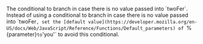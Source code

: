 The conditional to branch in case there is no value passed into \`twoFer\`.
Instead of using a conditional to branch in case there is no value passed into
\`twoFer`, set the [default value](https://developer.mozilla.org/en-US/docs/Web/JavaScript/Reference/Functions/Default_parameters)
of `%{parameter}` to `'you'` to avoid this conditional.
